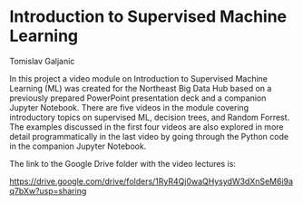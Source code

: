 # Introduction to Supervised Machine Learning

Tomislav Galjanic

In this project a video module on Introduction to Supervised Machine Learning (ML) was created for the Northeast Big Data Hub based on a previously prepared PowerPoint presentation deck and a companion Jupyter Notebook. There are five videos in the module covering introductory topics on supervised ML, decision trees, and Random Forrest.  The examples discussed in the first four videos are also explored in more detail programmatically in the last video by going through the Python code in the companion Jupyter Notebook.

The link to the Google Drive folder with the video lectures is:

https://drive.google.com/drive/folders/1RyR4Qj0waQHysydW3dXnSeM6i9aq7bXw?usp=sharing 
